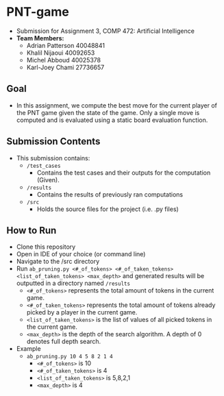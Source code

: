 # PNT-game
* Submission for Assignment 3, COMP 472: Artificial Intelligence
* **Team Members:**
  * Adrian Patterson 40048841
  * Khalil Nijaoui 40092653
  * Michel Abboud 40025378
  * Karl-Joey Chami 27736657
## Goal
* In this assignment, we compute the best move for the current player of the PNT game given the state of the game. Only a single move is computed and is evaluated using a static board evaluation function.

## Submission Contents
* This submission contains:
	* `/test_cases`
		* Contains the test cases and their outputs for the computation (Given).
	* `/results`
		* Contains the results of previously ran computations
	* `/src`
		* Holds the source files for the project (i.e. .py files)
## How to Run
* Clone this repository
* Open in IDE of your choice (or command line)
* Navigate to the /src directory
* Run `ab_pruning.py <#_of_tokens> <#_of_taken_tokens> <list_of_taken_tokens> <max_depth>` and generated results will be outputted in a directory named `/results`
    * `<#_of_tokens>` represents the total amount of tokens in the current game.
    * `<#_of_taken_tokens>` represents the total amount of tokens already picked by a player in the current game.
    * `<list_of_taken_tokens>` is the list of values of all picked tokens in the current game.
    * `<max_depth>` is the depth of the search algorithm. A depth of 0 denotes full depth search.
* Example
    * `ab_pruning.py 10 4 5 8 2 1 4`
        * `<#_of_tokens>` is 10
        * `<#_of_taken_tokens>` is 4
        * `<list_of_taken_tokens>` is 5,8,2,1
        * `<max_depth>` is 4
